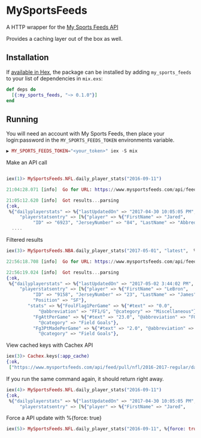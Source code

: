 # MySportsFeeds

A HTTP wrapper for the [My Sports Feeds API](https://www.mysportsfeeds.com/data-feeds/api-docs)

Provides a caching layer out of the box as well.

## Installation

If [available in Hex](https://hex.pm/docs/publish), the package can be installed
by adding `my_sports_feeds` to your list of dependencies in `mix.exs`:

```elixir
def deps do
  [{:my_sports_feeds, "~> 0.1.0"}]
end
```

## Running

You will need an account with My Sports Feeds, then place your login:password in the `MY_SPORTS_FEEDS_TOKEN` environments variable.

```elixir
▶ MY_SPORTS_FEEDS_TOKEN="<your_token>" iex -S mix
```

Make an API call

```elixir

iex(1)> MySportsFeeds.NFL.daily_player_stats("2016-09-11")

21:04:28.071 [info]  Go for URL: https://www.mysportsfeeds.com/api/feed/pull/nfl/2016-2017-regular/daily_player_stats.json?force=true&fordate=20160911&season=2016-2017-regular

21:05:12.620 [info]  Got results...parsing
{:ok,
 %{"dailyplayerstats" => %{"lastUpdatedOn" => "2017-04-30 10:05:05 PM",
     "playerstatsentry" => [%{"player" => %{"FirstName" => "Jared",
          "ID" => "6923", "JerseyNumber" => "84", "LastName" => "Abbrederis",
  ....
```

Filtered results

```elixir
iex(3)> MySportsFeeds.NBA.daily_player_stats("2017-05-01", "latest",  %{player: "Lebron-James"})

22:56:18.708 [info]  Go for URL: https://www.mysportsfeeds.com/api/feed/pull/nba/latest/daily_player_stats.json?force=true&fordate=20170501&player=Lebron-James

22:56:19.024 [info]  Got results...parsing
{:ok,
 %{"dailyplayerstats" => %{"lastUpdatedOn" => "2017-05-02 3:44:02 PM",
     "playerstatsentry" => [%{"player" => %{"FirstName" => "LeBron",
          "ID" => "9158", "JerseyNumber" => "23", "LastName" => "James",
          "Position" => "SF"},
        "stats" => %{"FoulFlag1PerGame" => %{"#text" => "0.0",
            "@abbreviation" => "FF1/G", "@category" => "Miscellaneous"},
          "FgAttPerGame" => %{"#text" => "23.0", "@abbreviation" => "FGA/G",
            "@category" => "Field Goals"},
          "Fg3PtMadePerGame" => %{"#text" => "2.0", "@abbreviation" => "3PM/G",
            "@category" => "Field Goals"},
```

View cached keys with Cachex API

```elixir
iex(3)> Cachex.keys(:app_cache)
{:ok,
 ["https://www.mysportsfeeds.com/api/feed/pull/nfl/2016-2017-regular/daily_player_stats.json?&fordate=20160911&season=2016-2017-regular"]}
```

If you run the same command again, it should return right away.

```elixir
iex(4)> MySportsFeeds.NFL.daily_player_stats("2016-09-11")
{:ok,
 %{"dailyplayerstats" => %{"lastUpdatedOn" => "2017-04-30 10:05:05 PM",
     "playerstatsentry" => [%{"player" => %{"FirstName" => "Jared",

```

Force a API update with %{force: true}

```elixir
iex(5)> MySportsFeeds.NFL.daily_player_stats("2016-09-11", %{force: true})
```